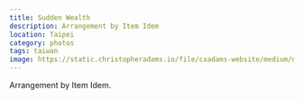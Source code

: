 ```yaml
---
title: Sudden Wealth
description: Arrangement by Item Idem
location: Taipei
category: photos
tags: taiwan
image: https://static.christopheradams.io/file/cxadams-website/medium/nextcloud/Photos/Albums/2019/20190525-2357_Taipei_Cyril/20190525-2357_Taipei_Cyril_L1003567-0.jpg
---
```


Arrangement by Item Idem.
